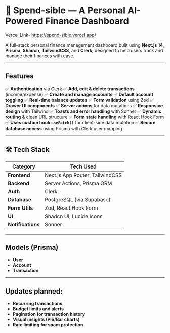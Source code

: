# 💸 Spend-sible — A Personal AI-Powered Finance Dashboard 
Vercel Link- https://spend-sible.vercel.app/

A full-stack personal finance management dashboard built using **Next.js 14**, **Prisma**, **Shadcn**, **TailwindCSS**, and **Clerk**, designed to help users track and manage their finances with ease.

---

## Features

 ✅ **Authentication** via Clerk
 ✅ **Add, edit & delete transactions** (income/expense)
 ✅ **Create and manage accounts**
 ✅ **Default account toggling**
 ✅ **Real-time balance updates**
 ✅ **Form validation** using Zod
 ✅ **Drawer UI components**
 ✅ **Server actions** for data mutations
 ✅ **Responsive design** with Tailwind
 ✅ **Toasts and error handling** with Sonner
 ✅ **Dynamic routing** & clean URL structure
 ✅ **Form state handling** with React Hook Form
 ✅ **Uses custom hook `useFetch()`** for client-side data mutation
 ✅ **Secure database access** using Prisma with Clerk user mapping

---

## 🛠️ Tech Stack

| Category       | Tech Used                      |
|----------------|--------------------------------|
| **Frontend**   | Next.js App Router, TailwindCSS|
| **Backend**    | Server Actions, Prisma ORM     |
| **Auth**       | Clerk                          |
| **Database**   | PostgreSQL (via Supabase)      |
| **Form Utils** | Zod, React Hook Form           |
| **UI**         | Shadcn UI, Lucide Icons        |
| **Notifications** | Sonner                    |

---

## Models (Prisma)

- **User**
- **Account**
- **Transaction**
---

## Updates planned:
-  **Recurring transactions**
-  **Budget limits and alerts**
-  **Pagination for transaction history**
-  **Visual insights (Pie/Bar charts)**
-  **Rate limiting for spam protection**
